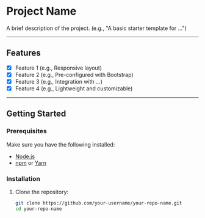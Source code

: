 # Project Name

A brief description of the project. (e.g., "A basic starter template for ...")

---

## Features

- [x] Feature 1 (e.g., Responsive layout)
- [x] Feature 2 (e.g., Pre-configured with Bootstrap)
- [x] Feature 3 (e.g., Integration with ...)
- [x] Feature 4 (e.g., Lightweight and customizable)

---

## Getting Started

### Prerequisites

Make sure you have the following installed:

- [Node.js](https://nodejs.org/)
- [npm](https://www.npmjs.com/) or [Yarn](https://yarnpkg.com/)

### Installation

1. Clone the repository:
   ```bash
   git clone https://github.com/your-username/your-repo-name.git
   cd your-repo-name
